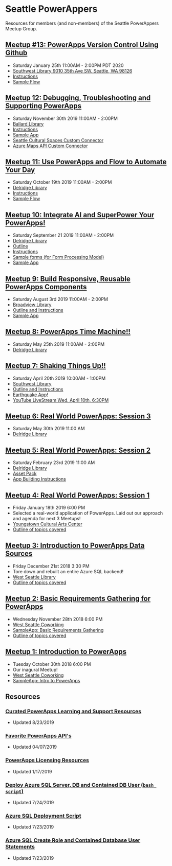 # Seattle PowerAppers
Resources for members (and non-members) of the Seattle PowerAppers Meetup Group.

## [Meetup #13: PowerApps Version Control Using Github](https://www.meetup.com/Seattle-PowerAppers/events/267986040/)
- Saturday January 25th 11:00AM - 2:00PM PDT 2020
- [Southwest Library 9010 35th Ave SW, Seattle, WA 98126](https://www.google.com/maps/place/Southwest+Branch+-+The+Seattle+Public+Library/@47.5225296,-122.378476,17z/data=!3m1!4b1!4m5!3m4!1s0x5490415b59cb97e7:0xa0c0abe7087c7248!8m2!3d47.5225296!4d-122.3762873)
- [Instructions](./outlines/powerappsVersionControl.md)
- [Sample Flow](https://github.com/SeaDude/seattlePowerAppers/raw/master/flows/POWERAPPS_GITHUB_VERSION_CONTROL.zip)

## [Meetup 12: Debugging, Troubleshooting and Supporting PowerApps](https://www.meetup.com/Seattle-PowerAppers/events/266327465/)
- Saturday November 30th 2019 11:00AM - 2:00PM
- [Ballard Library](https://www.spl.org/hours-and-locations/ballard-branch)
- [Instructions](./outlines/powerMaintainability.md)
- [Sample App](https://github.com/SeaDude/seattlePowerAppers/blob/master/apps/SeattleCulturalSpaces_20191126193806.zip)
- [Seattle Cultural Spaces Custom Connector](https://github.com/SeaDude/seattlePowerAppers/blob/master/apps/SeattleCulturalSpaces.swagger.json)
- [Azure Maps API Custom Connector](https://github.com/SeaDude/seattlePowerAppers/blob/master/apps/AzureMaps.json)

## [Meetup 11: Use PowerApps and Flow to Automate Your Day](https://www.meetup.com/Seattle-PowerAppers/events/263286228/)
- Saturday October 19th 2019 11:00AM - 2:00PM
- [Delridge Library](https://www.spl.org/hours-and-locations/delridge-branch)
- [Instructions](./outlines/flowAutomation.md)
- [Sample Flow](https://github.com/SeaDude/seattlePowerAppers/raw/master/apps/automateYourDay.zip)

## [Meetup 10: Integrate AI and SuperPower Your PowerApps!](https://www.meetup.com/Seattle-PowerAppers/events/263286105/)
- Saturday September 21 2019 11:00AM - 2:00PM
- [Delridge Library](https://www.spl.org/hours-and-locations/delridge-branch)
- [Outline](./outlines/AI_BUILDER_MEETUP_OUTLINE.pdf)
- [Instructions](./outlines/AI_BUILDER_MEETUP_INSTRUCTIONS.pdf)
- [Sample forms (for Form Processing Model)](https://github.com/SeaDude/seattlePowerAppers/raw/master/assets/sampleForms.zip)
- [Sample App](https://github.com/SeaDude/seattlePowerAppers/raw/master/apps/MEETUP_AI_BUILDER_20190921153813.zip)

## [Meetup 9: Build Responsive, Reusable PowerApps Components](https://www.meetup.com/Seattle-PowerAppers/events/263285700/)
- Saturday August 3rd 2019 11:00AM - 2:00PM
- [Broadview Library](https://www.spl.org/hours-and-locations/broadview-branch)
- [Outline and Instructions](./outlines/responsiveApps.md)
- [Sample App](./apps/ResponsiveReusableComponents.msapp)

## [Meetup 8: PowerApps Time Machine!!](https://www.meetup.com/Seattle-PowerAppers/events/261340897/)
- Saturday May 25th 2019 11:00AM - 2:00PM
- [Delridge Library](https://www.spl.org/hours-and-locations/delridge-branch)

## [Meetup 7: Shaking Things Up!!](https://www.meetup.com/Seattle-PowerAppers/events/260438267/)
- Saturday April 20th 2019 10:00AM - 1:00PM
- [Southwest Library](https://www.spl.org/hours-and-locations/southwest-branch)
- [Outline and Instructions](./outlines/shakeThingsUp.md)
- [Earthquake App!](./apps/earthquakeApp_LIVESTREAM.msapp)
- [YouTube LiveStream Wed. April 10th, 6:30PM](https://www.youtube.com/watch?v=Th4tNQJWvUQ)

## [Meetup 6: Real World PowerApps: Session 3](https://www.meetup.com/Seattle-PowerAppers/events/259621354/)

- Saturday May 30th 2019 11:00 AM
- [Delridge Library](https://www.spl.org/hours-and-locations/delridge-branch)

## [Meetup 5: Real World PowerApps: Session 2](https://www.meetup.com/Seattle-PowerAppers/events/258614987/)

- Saturday February 23rd 2019 11:00 AM
- [Delridge Library](https://www.spl.org/hours-and-locations/delridge-branch)
- [Asset Pack](./assets/session2.zip)
- [App Building Instructions](./outlines/RealWorldSession2Instructions.md)

## [Meetup 4: Real World PowerApps: Session 1](https://www.meetup.com/Seattle-PowerAppers/events/257957726/)

- Friday January 18th 2019 6:00 PM
- Selected a real-world application of PowerApps. Laid out our approach and agenda for next 3 Meetups!
- [Youngstown Cultural Arts Center](http://youngstownarts.org/)
- [Outline of topics covered](./outlines/realWorldPowerApps1.md)

## [Meetup 3: Introduction to PowerApps Data Sources](https://www.meetup.com/Seattle-PowerAppers/events/lfjklqyxqbjc/)

- Friday December 21st 2018 3:30 PM
- Tore down and rebuilt an entire Azure SQL backend!
- [West Seattle Library](https://www.spl.org/hours-and-locations/west-seattle-branch)
- [Outline of topics covered](./outlines/introToDataSources.md)

## [Meetup 2: Basic Requirements Gathering for PowerApps](https://www.meetup.com/Seattle-PowerAppers/events/pcchlqyxpblc/)

- Wednesday November 28th 2018 6:00 PM
- [West Seattle Coworking](http://www.westseattlecoworking.com/)
- [SampleApp: Basic Requirements Gathering](./apps/basicRequirements.msapp)
- [Outline of topics covered](./outlines/basicReqGathering.md)

## [Meetup 1: Introduction to PowerApps](https://www.meetup.com/Seattle-PowerAppers/events/jkkrkqyxnbpc/)

- Tuesday October 30th 2018 6:00 PM
- Our inagural Meetup! 
- [West Seattle Coworking](http://www.westseattlecoworking.com/)
- [SampleApp: Intro to PowerApps](./apps/introToPowerapps.msapp)

## Resources

### [Curated PowerApps Learning and Support Resources](./gettingStartedResources.md)

- Updated 8/23/2019

### [Favorite PowerApps API's](./favoriteAPIs.md)

- Updated 04/07/2019

### [PowerApps Licensing Resources](./powerappsLicensing.md)

- Updated 1/17/2019

### [Deploy Azure SQL Server, DB and Contained DB User (`bash script`)](./deployAzureSql.md)

- Updated 7/24/2019

### [Azure SQL Deployment Script](./createAzureSQLServerAndDB.sh)

- Updated 7/23/2019

### [Azure SQL Create Role and Contained Database User Statements](./addUsers.sql)

- Updated 7/23/2019
